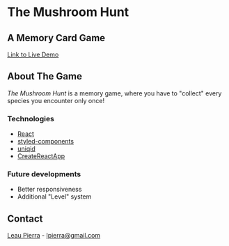 # The Mushroom Hunt

## A Memory Card Game

[Link to Live Demo](https://leau-void.github.io/memory-card-game/)

## About The Game

*The Mushroom Hunt* is a memory game, where you have to "collect" every species you encounter only once!

### Technologies

- [React](https://reactjs.org/)
- [styled-components](https://styled-components.com/)
- [uniqid](https://www.npmjs.com/package/uniqid)
- [CreateReactApp](https://github.com/facebook/create-react-app)

### Future developments

- Better responsiveness
- Additional "Level" system

## Contact

[Leau Pierra](https://github.com/leau-void) - lpierra@gmail.com
